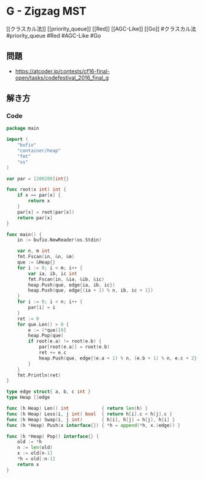 # G - Zigzag MST
[[クラスカル法]] [[priority_queue]] [[Red]] [[AGC-Like]] [[Go]]
#クラスカル法 #priority_queue #Red #AGC-Like #Go 

## 問題
- https://atcoder.jp/contests/cf16-final-open/tasks/codefestival_2016_final_g

## 解き方
### Code
```go
package main

import (
	"bufio"
	"container/heap"
	"fmt"
	"os"
)

var par = [200200]int{}

func root(x int) int {
	if x == par[x] {
		return x
	}
	par[x] = root(par[x])
	return par[x]
}

func main() {
	in := bufio.NewReader(os.Stdin)

	var n, m int
	fmt.Fscan(in, &n, &m)
	que := &Heap{}
	for i := 0; i < m; i++ {
		var ia, ib, ic int
		fmt.Fscan(in, &ia, &ib, &ic)
		heap.Push(que, edge{ia, ib, ic})
		heap.Push(que, edge{(ia + 1) % n, ib, ic + 1})
	}
	for i := 0; i < n; i++ {
		par[i] = i
	}
	ret := 0
	for que.Len() > 0 {
		e := (*que)[0]
		heap.Pop(que)
		if root(e.a) != root(e.b) {
			par[root(e.a)] = root(e.b)
			ret += e.c
			heap.Push(que, edge{(e.a + 1) % n, (e.b + 1) % n, e.c + 2})
		}
	}
	fmt.Println(ret)
}

type edge struct{ a, b, c int }
type Heap []edge

func (h Heap) Len() int            { return len(h) }
func (h Heap) Less(i, j int) bool  { return h[i].c < h[j].c }
func (h Heap) Swap(i, j int)       { h[i], h[j] = h[j], h[i] }
func (h *Heap) Push(x interface{}) { *h = append(*h, x.(edge)) }

func (h *Heap) Pop() interface{} {
	old := *h
	n := len(old)
	x := old[n-1]
	*h = old[:n-1]
	return x
}
```